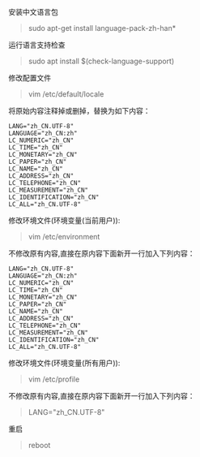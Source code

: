 安装中文语言包
> sudo apt-get install  language-pack-zh-han*

运行语言支持检查
> sudo apt install $(check-language-support)

修改配置文件
> vim /etc/default/locale

将原始内容注释掉或删掉，替换为如下内容：
```
LANG="zh_CN.UTF-8"
LANGUAGE="zh_CN:zh"
LC_NUMERIC="zh_CN"
LC_TIME="zh_CN"
LC_MONETARY="zh_CN"
LC_PAPER="zh_CN"
LC_NAME="zh_CN"
LC_ADDRESS="zh_CN"
LC_TELEPHONE="zh_CN"
LC_MEASUREMENT="zh_CN"
LC_IDENTIFICATION="zh_CN"
LC_ALL="zh_CN.UTF-8"
```

修改环境文件(环境变量(当前用户)):
> vim /etc/environment

不修改原有内容,直接在原内容下面新开一行加入下列内容：
```
LANG="zh_CN.UTF-8"
LANGUAGE="zh_CN:zh"
LC_NUMERIC="zh_CN"
LC_TIME="zh_CN"
LC_MONETARY="zh_CN"
LC_PAPER="zh_CN"
LC_NAME="zh_CN"
LC_ADDRESS="zh_CN"
LC_TELEPHONE="zh_CN"
LC_MEASUREMENT="zh_CN"
LC_IDENTIFICATION="zh_CN"
LC_ALL="zh_CN.UTF-8"
```

修改环境文件(环境变量(所有用户)):
> vim /etc/profile

不修改原有内容,直接在原内容下面新开一行加入下列内容：
> LANG="zh_CN.UTF-8"

重启
> reboot
